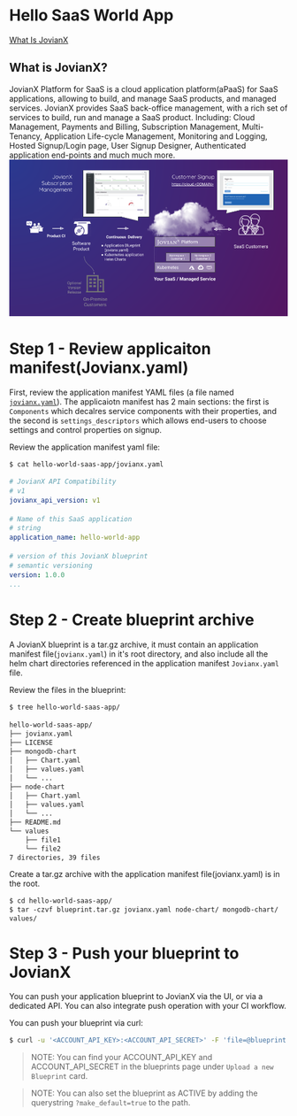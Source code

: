 # Hello SaaS World App

[What Is JovianX](https://docs.jovianx.com/#what-is-jovianx)

## What is JovianX?
JovianX Platform for SaaS is a cloud application platform(aPaaS) for SaaS applications,  allowing to build, and manage SaaS products, and managed services.
JovianX provides SaaS back-office management, with a rich set of services to build, run and manage a SaaS product. Including: Cloud Management, Payments and Billing, Subscription Management, Multi-Tenancy, Application Life-cycle Management, Monitoring and Logging, Hosted Signup/Login page, User Signup Designer, Authenticated application end-points and much much more.
![JovianX Overview](images/JovianX-ProductOverview.png)


# Step 1 - Review applicaiton manifest(Jovianx.yaml)
First, review the application manifest YAML files (a file named [`jovianx.yaml`](https://github.com/jovian-x/hello-world-saas-app/blob/master/jovianx.yaml)). 
The applicaiotn manifest has 2 main sections: the first is `Components` which decalres service components with their properties, and the second is `settings_descriptors` which allows end-users to choose settings and control properties on signup. 

Review the application manifest yaml file: 

```bash
$ cat hello-world-saas-app/jovianx.yaml
```
```yaml
# JovianX API Compatibility
# v1
jovianx_api_version: v1

# Name of this SaaS application
# string
application_name: hello-world-app

# version of this JovianX blueprint
# semantic versioning
version: 1.0.0
...
```

# Step 2 - Create blueprint archive
A JovianX blueprint is a tar.gz archive, it must contain an application manifest file(`jovianx.yaml`) in it's root directory, and also include all the helm chart directories referenced in the application manifest `Jovianx.yaml` file.

Review the files in the blueprint:

```shell
$ tree hello-world-saas-app/

hello-world-saas-app/
├── jovianx.yaml
├── LICENSE
├── mongodb-chart
│   ├── Chart.yaml
│   ├── values.yaml
│   └── ...
├── node-chart
│   ├── Chart.yaml
│   ├── values.yaml
│   └── ...
├── README.md
└── values
    ├── file1
    └── file2
7 directories, 39 files

```

Create a tar.gz archive with the application manifest file(jovianx.yaml) is in the root. 

```sehll
$ cd hello-world-saas-app/
$ tar -czvf blueprint.tar.gz jovianx.yaml node-chart/ mongodb-chart/ values/
```

# Step 3 - Push your blueprint to JovianX 
You can push your application blueprint to JovianX via the UI, or via a dedicated API. You can also integrate push operation with your CI workflow. 

You can push your blueprint via curl:
```bash
$ curl -u '<ACCOUNT_API_KEY>:<ACCOUNT_API_SECRET>' -F 'file=@blueprint.tar.gz' 'https://<YOUR ACCOUNT NAME>.jovianx.app/api/v1/upload_blueprint'
```

> NOTE:
> You can find your ACCOUNT_API_KEY and ACCOUNT_API_SECRET in the blueprints page under `Upload a new Blueprint` card.
>

> NOTE:
> You can also set the blueprint as ACTIVE by adding the querystring `?make_default=true` to the path. 
>


